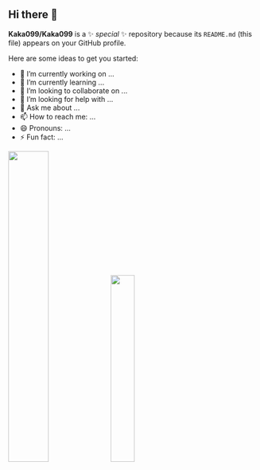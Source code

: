 ## Hi there 👋


**Kaka099/Kaka099** is a ✨ _special_ ✨ repository because its `README.md` (this file) appears on your GitHub profile.

Here are some ideas to get you started:

- 🔭 I’m currently working on ...
- 🌱 I’m currently learning ...
- 👯 I’m looking to collaborate on ...
- 🤔 I’m looking for help with ...
- 💬 Ask me about ...
- 📫 How to reach me: ...
- 😄 Pronouns: ...
- ⚡ Fun fact: ...

<div>
  <img width="40%" src="https://github-readme-stats.vercel.app/api?username=LennyBla&show_icons=true&theme=material-palenight"/>
  <img width="31%" src="https://github-readme-stats.vercel.app/api/top-langs/?username=LennyBla&layout=compact&langs_count=168&theme=material-palenight"/>
</div>
